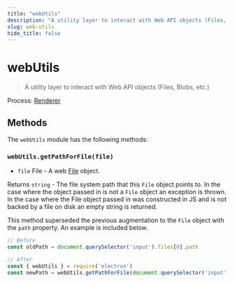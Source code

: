 ```yaml
---
title: "webUtils"
description: "A utility layer to interact with Web API objects (Files, Blobs, etc.)"
slug: web-utils
hide_title: false
---
```


# webUtils

> A utility layer to interact with Web API objects (Files, Blobs, etc.)

Process: [Renderer](../glossary.md#renderer-process)

## Methods

The `webUtils` module has the following methods:

### `webUtils.getPathForFile(file)`

* `file` File - A web [File](https://developer.mozilla.org/en-US/docs/Web/API/File) object.

Returns `string` - The file system path that this `File` object points to. In the case where the object passed in is not a `File` object an exception is thrown. In the case where the File object passed in was constructed in JS and is not backed by a file on disk an empty string is returned.

This method superseded the previous augmentation to the `File` object with the `path` property.  An example is included below.

```js
// Before
const oldPath = document.querySelector('input').files[0].path

// After
const { webUtils } = require('electron')
const newPath = webUtils.getPathForFile(document.querySelector('input').files[0])
```
